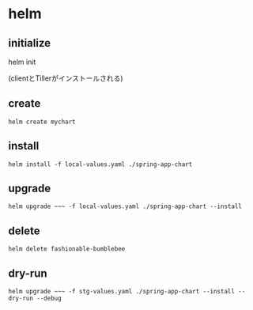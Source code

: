 # helm

## initialize

helm init

(clientとTillerがインストールされる)

## create

```
helm create mychart
```

## install

```
helm install -f local-values.yaml ./spring-app-chart
```

## upgrade

```
helm upgrade ~~~ -f local-values.yaml ./spring-app-chart --install
```

## delete 

```
helm delete fashionable-bumblebee
```

## dry-run

```
helm upgrade ~~~ -f stg-values.yaml ./spring-app-chart --install --dry-run --debug
```